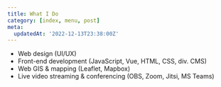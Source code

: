 ```yaml
---
title: What I Do
category: [index, menu, post]
meta:
  updatedAt: '2022-12-13T23:38:00Z'
---
```


- Web design (UI/UX)
- Front-end development (JavaScript, Vue, HTML, CSS, div. CMS)
- Web GIS & mapping (Leaflet, Mapbox)
- Live video streaming & conferencing (OBS, Zoom, Jitsi, MS Teams)
